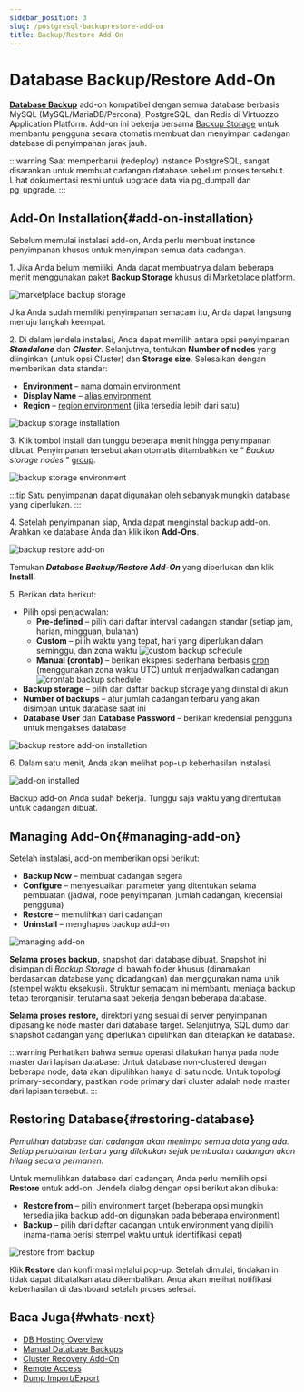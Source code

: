 ```yaml
---
sidebar_position: 3
slug: /postgresql-backuprestore-add-on
title: Backup/Restore Add-On
---
```

# Database Backup/Restore Add-On

**[Database Backup](<https://github.com/jelastic-jps/database-backup-addon>)** add-on kompatibel dengan semua database berbasis MySQL (MySQL/MariaDB/Percona), PostgreSQL, dan Redis di Virtuozzo Application Platform. Add-on ini bekerja bersama [Backup Storage](<https://github.com/jelastic-jps/backup-storage>) untuk membantu pengguna secara otomatis membuat dan menyimpan cadangan database di penyimpanan jarak jauh.

:::warning
Saat memperbarui (redeploy) instance PostgreSQL, sangat disarankan untuk membuat cadangan database sebelum proses tersebut. Lihat dokumentasi resmi untuk upgrade data via pg_dumpall dan pg_upgrade.
:::

## Add-On Installation{#add-on-installation}

Sebelum memulai instalasi add-on, Anda perlu membuat instance penyimpanan khusus untuk menyimpan semua data cadangan.

1\. Jika Anda belum memiliki, Anda dapat membuatnya dalam beberapa menit menggunakan paket **Backup Storage** khusus di [Marketplace platform](<https://docs.dewacloud.com/docs/marketplace/>).

![marketplace backup storage](#)

Jika Anda sudah memiliki penyimpanan semacam itu, Anda dapat langsung menuju langkah keempat.

2\. Di dalam jendela instalasi, Anda dapat memilih antara opsi penyimpanan _**Standalone**_ dan _**Cluster**_. Selanjutnya, tentukan **Number of nodes** yang diinginkan (untuk opsi Cluster) dan **Storage size**. Selesaikan dengan memberikan data standar:

  * **Environment** – nama domain environment
  * **Display Name** – [alias environment](<https://docs.dewacloud.com/docs/environment-aliases/>)
  * **Region** – [region environment](<https://docs.dewacloud.com/docs/environment-regions/>) (jika tersedia lebih dari satu)

![backup storage installation](#)

3\. Klik tombol Install dan tunggu beberapa menit hingga penyimpanan dibuat. Penyimpanan tersebut akan otomatis ditambahkan ke “ _Backup storage nodes_ ” [group](<https://docs.dewacloud.com/docs/environment-groups/>).

![backup storage environment](#)

:::tip
Satu penyimpanan dapat digunakan oleh sebanyak mungkin database yang diperlukan.
:::

4\. Setelah penyimpanan siap, Anda dapat menginstal backup add-on. Arahkan ke database Anda dan klik ikon **Add-Ons**.

![backup restore add-on](#)

Temukan _**Database Backup/Restore Add-On**_ yang diperlukan dan klik **Install**.

5\. Berikan data berikut:

  * Pilih opsi penjadwalan:
    * **Pre-defined** – pilih dari daftar interval cadangan standar (setiap jam, harian, mingguan, bulanan)
    * **Custom** – pilih waktu yang tepat, hari yang diperlukan dalam seminggu, dan zona waktu ![custom backup schedule](#)
    * **Manual (crontab)** – berikan ekspresi sederhana berbasis [cron](<https://en.wikipedia.org/wiki/Cron#Overview>) (menggunakan zona waktu UTC) untuk menjadwalkan cadangan ![crontab backup schedule](#)
  * **Backup storage** – pilih dari daftar backup storage yang diinstal di akun
  * **Number of backups** – atur jumlah cadangan terbaru yang akan disimpan untuk database saat ini
  * **Database User** dan **Database Password** – berikan kredensial pengguna untuk mengakses database

![backup restore add-on installation](#)

6\. Dalam satu menit, Anda akan melihat pop-up keberhasilan instalasi.

![add-on installed](#)

Backup add-on Anda sudah bekerja. Tunggu saja waktu yang ditentukan untuk cadangan dibuat.

## Managing Add-On{#managing-add-on}

Setelah instalasi, add-on memberikan opsi berikut:

  * **Backup Now** – membuat cadangan segera
  * **Configure** – menyesuaikan parameter yang ditentukan selama pembuatan (jadwal, node penyimpanan, jumlah cadangan, kredensial pengguna)
  * **Restore** – memulihkan dari cadangan
  * **Uninstall** – menghapus backup add-on

![managing add-on](#)

__Selama proses backup,__ snapshot dari database dibuat. Snapshot ini disimpan di _Backup Storage_ di bawah folder khusus (dinamakan berdasarkan database yang dicadangkan) dan menggunakan nama unik (stempel waktu eksekusi). Struktur semacam ini membantu menjaga backup tetap terorganisir, terutama saat bekerja dengan beberapa database.

__Selama proses restore,__ direktori yang sesuai di server penyimpanan dipasang ke node master dari database target. Selanjutnya, SQL dump dari snapshot cadangan yang diperlukan dipulihkan dan diterapkan ke database.

:::warning
Perhatikan bahwa semua operasi dilakukan hanya pada node master dari lapisan database: Untuk database non-clustered dengan beberapa node, data akan dipulihkan hanya di satu node. Untuk topologi primary-secondary, pastikan node primary dari cluster adalah node master dari lapisan tersebut.
:::

## Restoring Database{#restoring-database}

_Pemulihan database dari cadangan akan menimpa semua data yang ada. Setiap perubahan terbaru yang dilakukan sejak pembuatan cadangan akan hilang secara permanen._

Untuk memulihkan database dari cadangan, Anda perlu memilih opsi **Restore** untuk add-on. Jendela dialog dengan opsi berikut akan dibuka:

  * **Restore from** – pilih environment target (beberapa opsi mungkin tersedia jika backup add-on digunakan pada beberapa environment)
  * **Backup** – pilih dari daftar cadangan untuk environment yang dipilih (nama-nama berisi stempel waktu untuk identifikasi cepat)

![restore from backup](#)

Klik **Restore** dan konfirmasi melalui pop-up. Setelah dimulai, tindakan ini tidak dapat dibatalkan atau dikembalikan. Anda akan melihat notifikasi keberhasilan di dashboard setelah proses selesai.

## Baca Juga{#whats-next}

  * [DB Hosting Overview](<https://docs.dewacloud.com/docs/database-hosting/>)
  * [Manual Database Backups](<https://docs.dewacloud.com/docs/database-backups/>)
  * [Cluster Recovery Add-On](<https://docs.dewacloud.com/docs/db-cluster-recovery-addon/>)
  * [Remote Access](<https://docs.dewacloud.com/docs/remote-access-mysql/>)
  * [Dump Import/Export](<https://docs.dewacloud.com/docs/dump-import-export-to-mysql/>)